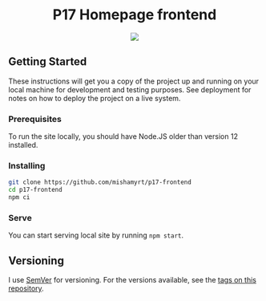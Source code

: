 <h1 align="center">
  P17 Homepage frontend
</h1>

<p align="center">
  <a href="https://github.com/mishamyrt/myrt.co/actions?workflow=Quality%20assurance">
    <img src="https://github.com/mishamyrt/p17-frontend/workflows/Quality%20assurance/badge.svg">
  </a>
</p>

## Getting Started

These instructions will get you a copy of the project up and running on your local machine for development and testing purposes. See deployment for notes on how to deploy the project on a live system.

### Prerequisites

To run the site locally, you should have Node.JS older than version 12 installed.

### Installing

```sh
git clone https://github.com/mishamyrt/p17-frontend
cd p17-frontend
npm ci
```

### Serve

You can start serving local site by running `npm start`.

## Versioning

I use [SemVer](http://semver.org/) for versioning. For the versions available, see the [tags on this repository](https://github.com/mishamyrt/myrt.co/tags).
